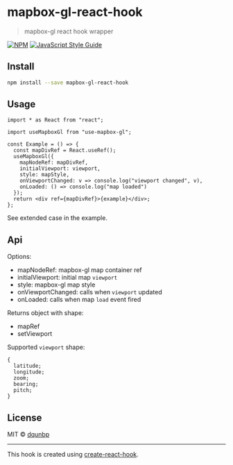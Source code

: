 # mapbox-gl-react-hook

> mapbox-gl react hook wrapper

[![NPM](https://img.shields.io/npm/v/mapbox-gl-react-hook.svg)](https://www.npmjs.com/package/mapbox-gl-react-hook) [![JavaScript Style Guide](https://img.shields.io/badge/code_style-standard-brightgreen.svg)](https://standardjs.com)

## Install

```bash
npm install --save mapbox-gl-react-hook
```

## Usage

```tsx
import * as React from "react";

import useMapboxGl from "use-mapbox-gl";

const Example = () => {
  const mapDivRef = React.useRef();
  useMapboxGl({
    mapNodeRef: mapDivRef,
    initialViewport: viewport,
    style: mapStyle,
    onViewportChanged: v => console.log("viewport changed", v),
    onLoaded: () => console.log("map loaded")
  });
  return <div ref={mapDivRef}>{example}</div>;
};
```

See extended case in the example.

## Api

Options:

- mapNodeRef: mapbox-gl map container ref
- initialViewport: initial map `viewport`
- style: mapbox-gl map style
- onViewportChanged: calls when `viewport` updated
- onLoaded: calls when map `load` event fired

Returns object with shape:

- mapRef
- setViewport

Supported `viewport` shape:

```tsx
{
  latitude;
  longitude;
  zoom;
  bearing;
  pitch;
}
```

## License

MIT © [dqunbp](https://github.com/dqunbp)

---

This hook is created using [create-react-hook](https://github.com/hermanya/create-react-hook).
